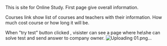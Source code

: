 
This is site for Online Study.
First page give overall information.


Courses link show list of courses and teachers with their information.
How much cost course or how long it will  be.

When "try test" button clicked , visister can see a page where he\she can solve test and send answer to company owner.
![Uploading 01.png…]()
